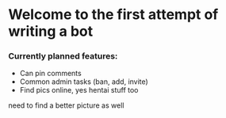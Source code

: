 # Welcome to the first attempt of writing a bot 

### Currently planned features:
+ Can pin comments
+ Common admin tasks (ban, add, invite)
+ Find pics online, yes hentai stuff too

need to find a better picture as well